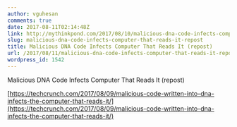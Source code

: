 ```yaml
---
author: vguhesan
comments: true
date: 2017-08-11T02:14:48Z
link: http://mythinkpond.com/2017/08/10/malicious-dna-code-infects-computer-that-reads-it-repost/
slug: malicious-dna-code-infects-computer-that-reads-it-repost
title: Malicious DNA Code Infects Computer That Reads It (repost) 
url: /2017/08/11/malicious-dna-code-infects-computer-that-reads-it-repost/
wordpress_id: 1542
---
```


Malicious DNA Code Infects Computer That Reads It (repost)

[https://techcrunch.com/2017/08/09/malicious-code-written-into-dna-infects-the-computer-that-reads-it/](https://techcrunch.com/2017/08/09/malicious-code-written-into-dna-infects-the-computer-that-reads-it/)
